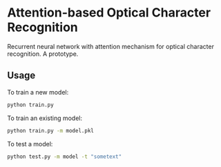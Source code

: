# Attention-based Optical Character Recognition #

Recurrent neural network with attention mechanism for optical character recognition. A prototype. 

## Usage ##

To train a new model:
```bash
python train.py 
```
To train an existing model:
```bash
python train.py -m model.pkl
```
To test a model:
```bash
python test.py -m model -t "sometext"
```
